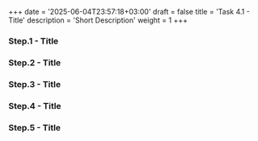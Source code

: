 +++
date = '2025-06-04T23:57:18+03:00'
draft = false
title = 'Task 4.1 - Title'
description = 'Short Description'
weight = 1
+++

### Step.1 - Title

### Step.2 - Title

### Step.3 - Title

### Step.4 - Title

### Step.5 - Title
